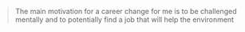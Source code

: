 >The main motivation for a career change for me is to be challenged mentally and to potentially find a job that will help the environment  
